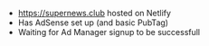 * https://supernews.club hosted on Netlify
* Has AdSense set up (and basic PubTag)
* Waiting for Ad Manager signup to be successfull
